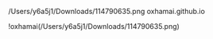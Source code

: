 /Users/y6a5j1/Downloads/114790635.png oxhamai.github.io

!oxhamai(/Users/y6a5j1/Downloads/114790635.png)


